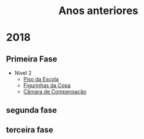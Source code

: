 # <p align="center">Anos anteriores</p>

# 2018
## Primeira Fase
- Nível 2
  - [Piso da Escola](./anos_anteriores/2018/fase1/nivel2/piso_da_escola.md)
  - [Figurinhas da Copa](./anos_anteriores/2018/fase1/nivel2/figurinhas_da_copa.md)
  - [Câmara de Compensação](./anos_anteriores/2018/fase1/nivel2/camara_de_compensacao.md)
  
## segunda fase
  
## terceira fase
